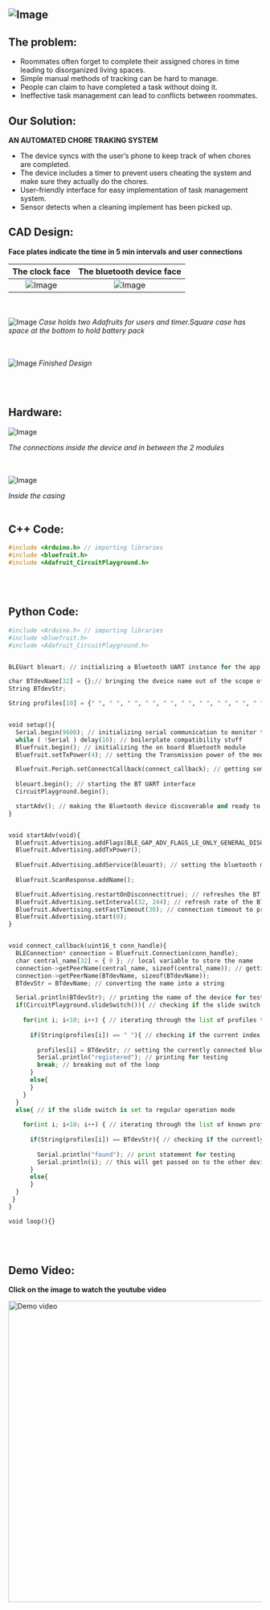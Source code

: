 ![Image](images/Demo/demo-project-header.jpeg)
---
## The problem:
  * Roommates often forget to complete their assigned chores in time leading to disorganized living spaces.
  * Simple manual methods of tracking can be hard to manage.
  * People can claim to have completed a task without doing it.
  * Ineffective task management can lead to conflicts between roommates.

## Our Solution:
__AN AUTOMATED CHORE TRAKING SYSTEM__

  * The device syncs with the user’s phone to keep track of when chores are completed.
  * The device includes a timer to prevent users cheating the system and make sure they actually do the chores.
  * User-friendly interface for easy implementation of task management system.
  * Sensor detects when a cleaning implement has been picked up.

## CAD Design:
__Face plates indicate the time in 5 min intervals and user connections__

|The clock face                         |  The bluetooth device face                  |
|:-------------------------------------:|:--------------------------------------:     |
|![Image](images/Demo/clock-face.jpeg)  |  ![Image](images/Demo/bluetooth-device.jpeg)|

<br/><br/>
![Image](images/Demo/case-cad.png)
*Case holds two Adafruits for users and timer.Square case has space at the bottom to hold battery pack*

<br/><br/>
![Image](images/Demo/finished-design.jpeg)
*Finished Design*

<br/><br/>

## Hardware:
![Image](images/Demo/hardware-connection.jpeg)

*The connections inside the device and in between the 2 modules*

<br/><br/>
![Image](images/Demo/device-inside.jpeg)

*Inside the casing*
<br/><br/>

## C++ Code:
```c
#include <Arduino.h> // importing libraries
#include <bluefruit.h>
#include <Adafruit_CircuitPlayground.h>
```


<br/><br/>
## Python Code:
```python
#include <Arduino.h> // importing libraries
#include <bluefruit.h>
#include <Adafruit_CircuitPlayground.h>


BLEUart bleuart; // initializing a Bluetooth UART instance for the app to connect to

char BTdevName[32] = {};// bringing the dveice name out of the scope of the specific function so we can access it later
String BTdevStr;

String profiles[10] = {" ", " ", " ", " ", " ", " ", " ", " ", " ", " "}; // initializing an empty list to store known profiles


void setup(){
  Serial.begin(9600); // initializing serial communication to monitor the output
  while ( !Serial ) delay(10); // boilerplate compatibility stuff 
  Bluefruit.begin(); // initializing the on board Bluetooth module
  Bluefruit.setTxPower(4); // setting the Transmission power of the module 

  Bluefruit.Periph.setConnectCallback(connect_callback); // getting some data(calling back) from the connected device i.e. in this case, the name
  
  bleuart.begin(); // starting the BT UART interface
  CircuitPlayground.begin();

  startAdv(); // making the Bluetooth device discoverable and ready to pair
}


void startAdv(void){
  Bluefruit.Advertising.addFlags(BLE_GAP_ADV_FLAGS_LE_ONLY_GENERAL_DISC_MODE); // setting flags so that the app knows what the device is
  Bluefruit.Advertising.addTxPower(); 
  
  Bluefruit.Advertising.addService(bleuart); // setting the bluetooth module to a mode where it can connect to the app
  
  Bluefruit.ScanResponse.addName();

  Bluefruit.Advertising.restartOnDisconnect(true); // refreshes the BT module when device disconnects
  Bluefruit.Advertising.setInterval(32, 244); // refresh rate of the Bluetooth scan
  Bluefruit.Advertising.setFastTimeout(30); // connection timeout to prevent infinite loops
  Bluefruit.Advertising.start(0); 
}


void connect_callback(uint16_t conn_handle){
  BLEConnection* connection = Bluefruit.Connection(conn_handle);
  char central_name[32] = { 0 }; // local variable to store the name
  connection->getPeerName(central_name, sizeof(central_name)); // getting the name of the connected device
  connection->getPeerName(BTdevName, sizeof(BTdevName)); 
  BTdevStr = BTdevName; // converting the name into a string

  Serial.println(BTdevStr); // printing the name of the device for testing
  if(CircuitPlayground.slideSwitch()){ // checking if the slide switch on the board is set to register mode
    
    for(int i; i<10; i++) { // iterating through the list of profiles to find an empty index
      
      if(String(profiles[i]) == " "){ // checking if the current index is empty
        
        profiles[i] = BTdevStr; // setting the currently connected bluetooth device to the empty index
        Serial.println("registered"); // printing for testing
        break; // breaking out of the loop
      }
      else{
      }
    }
  }
  else{ // if the slide switch is set to regular operation mode
    
    for(int i; i<10; i++) { // iterating through the list of known profiles
      
      if(String(profiles[i]) == BTdevStr){ // checking if the currently connected device is registered
        
        Serial.println("found"); // print statement for testing 
        Serial.println(i); // this will get passed on to the other device
      }
      else{
      }
  }
 }
}

void loop(){}
```
<br/><br/>
## Demo Video:
__Click on the image to watch the youtube video__

<a href="http://www.youtube.com/watch?feature=player_embedded&v=xfMjQpl58Fs" target="_blank">
 <img src="http://img.youtube.com/vi/xfMjQpl58Fs/hqdefault.jpg" alt="Demo video" width="600" />
</a>

